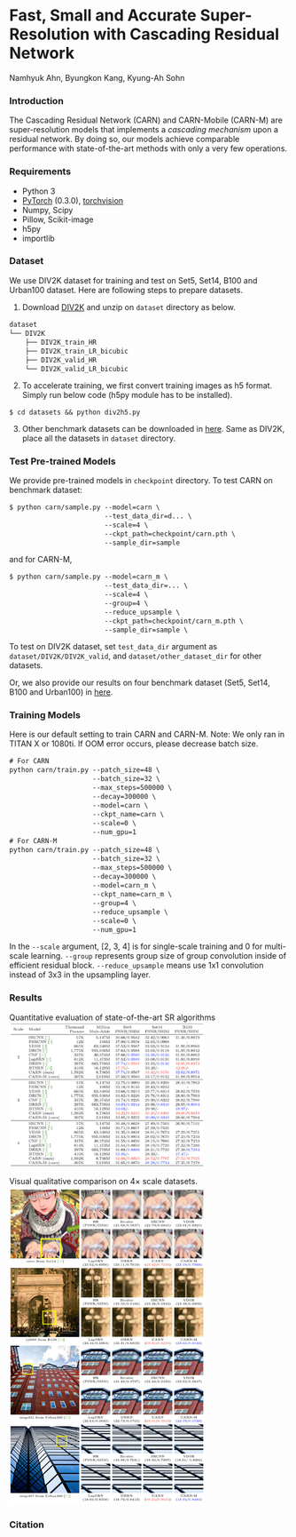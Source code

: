 
# Fast, Small and Accurate Super-Resolution with Cascading Residual Network
Namhyuk Ahn, Byungkon Kang, Kyung-Ah Sohn

### Introduction
The Cascading Residual Network (CARN) and CARN-Mobile (CARN-M) are super-resolution models that implements a *cascading mechanism* upon a residual network. By doing so, our models achieve comparable performance with state-of-the-art methods with only a very few operations.

### Requirements
- Python 3
- [PyTorch](https://github.com/pytorch/pytorch) (0.3.0), [torchvision](https://github.com/pytorch/vision)
- Numpy, Scipy
- Pillow, Scikit-image
- h5py
- importlib

### Dataset
We use DIV2K dataset for training and test on Set5, Set14, B100 and Urban100 dataset. Here are following steps to prepare datasets.

1. Download [DIV2K](https://data.vision.ee.ethz.ch/cvl/DIV2K) and unzip on `dataset` directory as below.
  ```
  dataset
  └── DIV2K
      ├── DIV2K_train_HR
      ├── DIV2K_train_LR_bicubic
      ├── DIV2K_valid_HR
      └── DIV2K_valid_LR_bicubic
  ```
2. To accelerate training, we first convert training images as h5 format. Simply run below code (h5py module has to be installed).
```shell
$ cd datasets && python div2h5.py
```
3. Other benchmark datasets can be downloaded in [here](https://drive.google.com/file/d/1JJFKMRdOF4DqZd1kwDRrPKvSKnmqWjed/view?usp=sharing). Same as DIV2K, place all the datasets in `dataset` directory.

### Test Pre-trained Models
We provide pre-trained models in `checkpoint` directory. To test CARN on benchmark dataset:
```shell
$ python carn/sample.py --model=carn \
                        --test_data_dir=d... \
                        --scale=4 \
                        --ckpt_path=checkpoint/carn.pth \
                        --sample_dir=sample
```
and for CARN-M,
```shell
$ python carn/sample.py --model=carn_m \
                        --test_data_dir=... \
                        --scale=4 \
                        --group=4 \
                        --reduce_upsample \
                        --ckpt_path=checkpoint/carn_m.pth \
                        --sample_dir=sample \
```
To test on DIV2K dataset, set `test_data_dir` argument as `dataset/DIV2K/DIV2K_valid`, and `dataset/other_dataset_dir` for other datasets.

Or, we also provide our results on four benchmark dataset (Set5, Set14, B100 and Urban100) in [here](https://drive.google.com/file/d/1RGio4rgo1f8vjUJlp891gRqY8Fov40hD/view?usp=sharing).

### Training Models
Here is our default setting to train CARN and CARN-M. Note: We only ran in TITAN X or 1080ti. If OOM error occurs, please decrease batch size.
```shell
# For CARN
python carn/train.py --patch_size=48 \
                     --batch_size=32 \
                     --max_steps=500000 \
                     --decay=300000 \
                     --model=carn \
                     --ckpt_name=carn \
                     --scale=0 \
                     --num_gpu=1
# For CARN-M
python carn/train.py --patch_size=48 \
                     --batch_size=32 \
                     --max_steps=500000 \
                     --decay=300000 \
                     --model=carn_m \
                     --ckpt_name=carn_m \
                     --group=4 \
                     --reduce_upsample \
                     --scale=0 \
                     --num_gpu=1
```
In the `--scale` argument, [2, 3, 4] is for single-scale training and 0 for multi-scale learning. `--group` represents group size of group convolution inside of efficient residual block. `--reduce_upsample` means use 1x1 convolution instead of 3x3 in the upsampling layer.

### Results
Quantitative evaluation of state-of-the-art SR algorithms
<img src="assets/sota.png" width="70%">

Visual qualitative comparison on 4× scale datasets.
<img src="assets/result.png" width="70%">

### Citation
